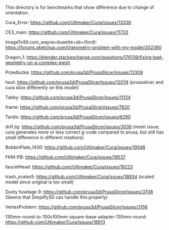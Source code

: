 This directory is for benchmarks that show difference due to change of
orientation.

Cura_Error: https://github.com/Ultimaker/Cura/issues/13339

CE3_main: https://github.com/Ultimaker/Cura/issues/11733

ImageToStl.com_wayne+busette+sb+(ford):
    https://forums.sketchup.com/t/geometry-problem-with-my-model/202390

Dragon_1: 
    https://blender.stackexchange.com/questions/176139/fixing-bad-geometry-on-a-complex-mesh

Przedluzka: https://github.com/prusa3d/PrusaSlicer/issues/12309

haut: https://github.com/prusa3d/PrusaSlicer/issues/12074
(prusaslicer and cura slice differently on this model)

Tabby: https://github.com/prusa3d/PrusaSlicer/issues/11124

frame: https://github.com/prusa3d/PrusaSlicer/issues/7620

Tardis: https://github.com/prusa3d/PrusaSlicer/issues/6290

drill jig: https://github.com/prusa3d/PrusaSlicer/issues/3036
(mesh issue; cura generates more or less correct g-code compared to prusa,
but still has small difference in different rotations)

BobbinPlate_1430: https://github.com/Ultimaker/Cura/issues/19546

FKM-PB: https://github.com/Ultimaker/Cura/issues/19537

faucetHead: https://github.com/Ultimaker/Cura/issues/19223

trash_scalex5: https://github.com/Ultimaker/Cura/issues/18934
(scaled model since original is too small)

Dusty fuselage 9: https://github.com/prusa3d/PrusaSlicer/issues/3708
(Seems that Simplify3D can handle this properly)

VertexProblem: https://github.com/prusa3d/PrusaSlicer/issues/3156

130mm-round-to-150x100mm-square-base-adapter-130mm-round: https://github.com/Ultimaker/Cura/issues/18913